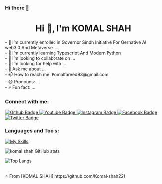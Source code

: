 ### Hi there 👋

<h1 align="center">Hi 👋, I'm KOMAL SHAH</h1>
- 🔭 I’m currently enrolled in Governor Sindh Initiative For Gernative Al web3.0 And Metaverse ...<br>
- 🌱 I’m currently learning Typescript And Modern Python <br>
- 👯 I’m looking to collaborate on ...<br>
- 🤔 I’m looking for help with ...<br>
- 💬 Ask me about ...<br>
- 📫 How to reach me: Komalfareed93@gmail.com<br>
- 😄 Pronouns: ...<br>
- ⚡ Fun fact: ...<br>
 


  
### Connect with me:
<div id="badges">
  <a href="https://github.com/Komal-shah22">
    <img src="https://img.shields.io/badge/Github-white?style=for-the-badge&logo=Github&logoColor=black" alt="Github Badge"/>
  </a>
  <a href="">
    <img src="https://img.shields.io/badge/YouTube-red?style=for-the-badge&logo=youtube&logoColor=white" alt="Youtube Badge"/>
  </a>
   <a href="https://www.instagram.com/mirrordoll3?igsh=MWZ3bXB5NGpqOHRyeg==">
    <img src="https://img.shields.io/badge/Instagram-purple?style=for-the-badge&logo=instagram&logoColor=white" alt="Instagram Badge"/>
  </a>
   <a href="">
    <img src="https://img.shields.io/badge/Facebook-blue?style=for-the-badge&logo=facebook&logoColor=white" alt="Facebook Badge"/>
  </a>
   <a href="www.linkedin.com/in/komal-shah-0b162a296">
    <img src="https://img.shields.io/badge/Twitter-blue?style=for-the-badge&logo=twitter&logoColor=white" alt="Twitter Badge"/>
  </a>
</div>

### Languages and Tools:
[![My Skills](https://skillicons.dev/icons?i=flutter,css,html,github,git,JavaScript,typescript,figma,xd&perline=5)](https://skillicons.dev)

![komal shah GitHub stats](https://github.com/Komal-shah22)

![Top Langs](https://github-readme-stats.vercel.app/api/top-langs/?username=axiftaj&theme=dark)


<br>
⭐️ From [KOMAL SHAH](https://github.com/Komal-shah22)
